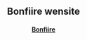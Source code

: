 <div>
  <div style="text-align:center;">
    <h2>Bonfiire wensite</h2>
    <h4><a href="https://www.bonfiire.io">Bonfiire</a></h4>
  </div>
  <div>
  </div>
</div>
